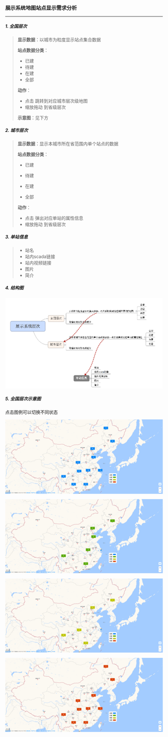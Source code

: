 ### 展示系统地图站点显示需求分析

--------------------------------------

##### 1. 全国层次

   >**显示数据**：以城市为粒度显示站点集合数据
   >
   >**站点数据分类**：
   >
   >- 已建
   >- 待建
   >- 在建
   >- 全部
   >
   >**动作**：
   >
   >- 点击   跳转到对应城市层次级地图
   >- 缩放拖动   到省级层次
   >
   >**示意图**：见下方

##### 2. 城市层次

   > **显示数据**：显示本城市所在省范围内单个站点的数据
   >
   > **站点数据分类**：
   >
   > - 已建
   > - 待建
   >
   > - 在建
   >
   > - 全部
   >
   > **动作**：
   >
   > - 点击   弹出对应单站的属性信息
   > - 缩放拖动   到省级层次

##### 3. 单站信息

   >- 站名
   >- 站内scada链接
   >- 站内视频链接
   >- 图片
   >- 简介

##### 4. 结构图

![结构图](./struct.png)   

##### 5. 全国层次示意图

点击图例可以切换不同状态

![全部](./全部.png)

![已建](./已建.png)

![待建](./待建.png)

![在建](./在建.png)
